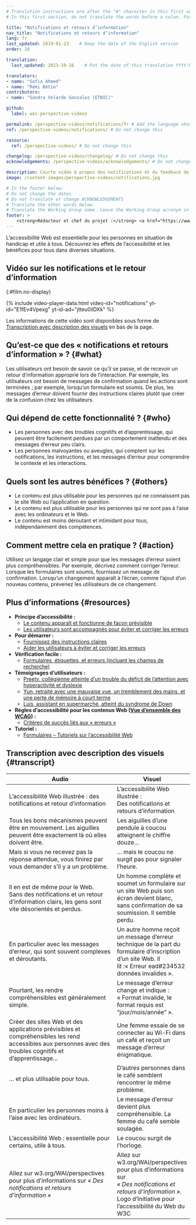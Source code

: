 ```yaml
---
# Translation instructions are after the "#" character in this first section. They are comments that do not show up in the web page. You do not need to translate the instructions after "#".
# In this first section, do not translate the words before a colon. For example, do not translate "title:". Do translate the text after "title:"

title: "Notifications et retours d’information"
nav_title: "Notifications et retours d’information"
lang: fr
last_updated: 2019-01-23    # Keep the date of the English version
order: 10

translation:
  last_updated: 2023-10-16    # Put the date of this translation YYYY-MM-DD (with month in the middle)

translators: 
- name: "Sofia Ahmed"
- name: "Rémi Bétin"
contributors:
- name: "Sandra Velarde Gonzalez (ETNIC)"

github:
  label: wai-perspective-videos

permalink: /perspective-videos/notifications/fr # Add the language shortcode to the end, with no slash at the end. For example /path/to/file/fr
ref: /perspective-videos/notifications/ # Do not change this

resource:
  ref: /perspective-videos/ # Do not change this

changelog: /perspective-videos/changelog/ # Do not change this
acknowledgements: /perspective-videos/acknowledgements/ # Do not change this

description: Courte vidéo à propos des notifications et du feedback de vidéos pour l’accessibilité Web - de quoi s’agit-il, qui en bénéficie, et comment mettre cela en pratique.
image: /content-images/perspective-videos/notifications.jpg

# In the footer below:
# Do not change the dates
# Do not translate or change ACKNOWLEDGEMENTS
# Translate the other words below.
# Translate the Working Group name. Leave the Working Group acronym in English.
footer: >
    <strong>Rédacteur et chef du projet :</strong> <a href="https://www.w3.org/People/shadi">Shadi Abou-Zahra</a>. Développé par l’ <a href="https://www.w3.org/WAI/EO/">Groupe de travail Éducation et Promotion</a> avec le soutien du projet <a href="https://www.w3.org/WAI/DEV/">WAI-DEV</a>, co-financé par la Commission européenne (CE). Mis à jour avec le soutien de la Fondation Ford. ACKNOWLEDGEMENTS.</p>
---
```


L’accessibilité Web est essentielle pour les personnes en situation de handicap et utile à tous. Découvrez les effets de l’accessibilité et les bénéfices pour tous dans diverses situations.

## Vidéo sur les notifications et le retour d’information
{:#film.no-display}

{% include video-player-data.html
    video-id="notifications"
    yt-id="E1fEv4Vpexg"
    yt-id-ad="jtteu0ilDXk"
%}

Les informations de cette vidéo sont disponibles sous forme de [Transcription avec description des visuels](#transcript) en bas de la page.

Qu’est-ce que des « notifications et retours d’information » ? {#what}
-------------------------------------

Les utilisateurs ont besoin de savoir ce qu’il se passe, et de recevoir un retour d’information approprié lors de l’interaction. Par exemple, les utilisateurs ont besoin de messages de confirmation quand les actions sont terminées ; par exemple, lorsqu’un formulaire est soumis. De plus, les messages d’erreur doivent fournir des instructions claires plutôt que créer de la confusion chez les utilisateurs.

Qui dépend de cette fonctionnalité ? {#who}
----------------------------

-   Les personnes avec des troubles cognitifs et d’apprentissage, qui peuvent être facilement perdues par un comportement inattendu et des messages d’erreur peu clairs.
-   Les personnes malvoyantes ou aveugles, qui comptent sur les notifications, les instructions, et les messages d’erreur pour comprendre le contexte et les interactions.

Quels sont les autres bénéfices ? {#others}
---------------------------------

-   Le contenu est plus utilisable pour les personnes qui ne connaissent pas le site Web ou l’application en question.
-   Le contenu est plus utilisable pour les personnes qui ne sont pas à l’aise avec les ordinateurs et le Web.
-   Le contenu est moins déroutant et intimidant pour tous, indépendamment des compétences.

Comment mettre cela en pratique ? {#action}
--------------------------------------

Utilisez un langage clair et simple pour que les messages d’erreur soient plus compréhensibles. Par exemple, décrivez comment corriger l’erreur. Lorsque les formulaires sont soumis, fournissez un message de confirmation. Lorsqu’un changement apparaît à l’écran, comme l’ajout d’un nouveau contenu, prévenez les utilisateurs de ce changement.

Plus d’informations {#resources}
----------

-   **Principe d’accessibilité :**
    -   [Le contenu apparaît et fonctionne de façon prévisible](/fundamentals/accessibility-principles/#predictable)
    -   [Les utilisateurs sont accompagnés pour éviter et corriger les erreurs](/fundamentals/accessibility-principles/#tolerant)
-   **Pour démarrer :**
    -   [Fournissez des instructions claires](/tips/writing/#provide-clear-instructions) 
    -   [Aider les utilisateurs à éviter et corriger les erreurs](/tips/developing/#help-users-avoid-and-correct-mistakes)
-   **Vérification facile :**
    -   [Formulaires, étiquettes, et erreurs (incluant les champs de recherche)](/test-evaluate/preliminary/#forms) 
-   **Témoignages d’utilisateurs :**
    -   [Preety, collégienne atteinte d’un trouble du déficit de l’attention avec hyperactivité et dyslexie](/people-use-web/user-stories/archived/#classroomstudent)
    -   [Yun, retraité avec une mauvaise vue, un tremblement des mains, et une perte de mémoire à court terme](/people-use-web/user-stories/archived/#retiree)
    -   [Luis, assistant en supermarché, atteint du syndrome de Down](/people-use-web/user-stories/archived/#supermarketassistant)
-   **Règles d’accessibilité pour les contenus Web ([Vue d’ensemble des WCAG](/standards-guidelines/wcag/)) :**
    -   [Critères de succès liés aux « erreurs »](https://www.w3.org/WAI/WCAG21/quickref/?tags=errors) 
-   **Tutoriel :**
    -   [Formulaires – Tutoriels sur l’accessibilité Web](/tutorials/) 

## Transcription avec description des visuels {#transcript}

<table>
  <thead>
    <tr>
      <th width="65%">Audio</th>
      <th>Visuel</th>
    </tr>
  </thead>
  <tbody>
    <tr>
      <td>L’accessibilité Web illustrée : des notifications et retour d’information</td>
      <td>L’accessibilité Web illustrée :<br>
        Des notifications et retours d’information</td>
    </tr>
    <tr>
      <td>Tous les bons mécanismes peuvent être en mouvement. Les aiguilles peuvent être exactement là où elles doivent être.</td>
      <td>Les aiguilles d’une pendule à coucou atteignent le chiffre douze…</td>
    </tr>
    <tr>
      <td>Mais si vous ne recevez pas la réponse attendue, vous finirez par vous demander s’il y a un problème.<br></td>
      <td>… mais le coucou ne surgit pas pour signaler l’heure.</td>
    </tr>
    <tr>
      <td>Il en est de même pour le Web.<br>
        Sans des notifications et un retour d’information clairs, les gens sont vite désorientés et perdus.<br></td>
      <td>Un homme complète et soumet un formulaire sur un site Web puis son écran devient blanc, sans confirmation de sa soumission. Il semble perdu.</td>
    </tr>
    <tr>
      <td>En particulier avec les messages d’erreur, qui sont souvent complexes et déroutants.<br></td>
      <td>Un autre homme reçoit un message d’erreur technique de la part du formulaire d’inscription d’un site Web. Il lit :« Erreur ead#234532 données invalides ».</td>
    </tr>
    <tr>
      <td>Pourtant, les rendre compréhensibles est généralement simple.<br></td>
      <td>Le message d’erreur change et indique : « Format invalide, le format requis est “jour/mois/année” ».</td>
    </tr>
    <tr>
      <td>Créer des sites Web et des applications prévisibles et compréhensibles les rend accessibles aux personnes avec des troubles cognitifs et d’apprentissage…<br></td>
      <td>Une femme essaie de se connecter au Wi-Fi dans un café et reçoit un message d’erreur énigmatique.</td>
    </tr>
    <tr>
      <td>… et plus utilisable pour tous.<br></td>
      <td>D’autres personnes dans le café semblent rencontrer le même problème.</td>
    </tr>
    <tr>
      <td>En particulier les personnes moins à l’aise avec les ordinateurs.<br></td>
      <td>Le message d’erreur devient plus compréhensible. La femme du café semble soulagée.</td>
    </tr>
    <tr>
      <td>L’accessibilité Web : essentielle pour certains, utile à tous.</td>
      <td>Le coucou surgit de l’horloge.</td>
    </tr>
    <tr>
      <td>Allez sur w3.org/WAI/perspectives pour plus d’informations sur <em>« Des notifications et retours d’information »</em></td>
      <td>Allez sur<br>
        w3.org/WAI/perspectives<br>
        pour plus d’informations sur<br>
        <em>« Des notifications et retours d’information »</em>.<br>
        Logo d’Initiative pour l’accessibilité du Web du W3C</td>
    </tr>
  </tbody>
</table>
